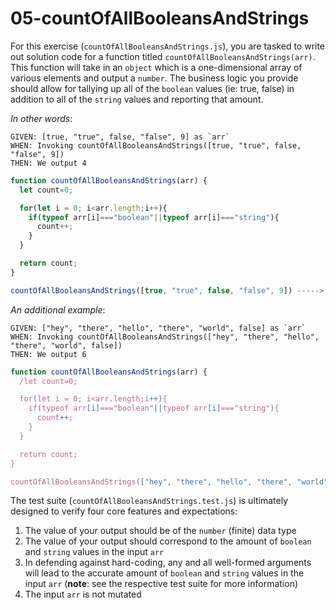 # 05-countOfAllBooleansAndStrings

For this exercise (`countOfAllBooleansAndStrings.js`), you are tasked to write out solution code for a function titled `countOfAllBooleansAndStrings(arr)`. This function will take in an `object` which is a one-dimensional array of various elements and output a `number`. The business logic you provide should allow for tallying up all of the `boolean` values (ie: true, false) in addition to all of the `string` values and reporting that amount.

_In other words_:

```
GIVEN: [true, "true", false, "false", 9] as `arr`
WHEN: Invoking countOfAllBooleansAndStrings([true, "true", false, "false", 9])
THEN: We output 4
```

```js
function countOfAllBooleansAndStrings(arr) {
  let count=0;

  for(let i = 0; i<arr.length;i++){
    if(typeof arr[i]==="boolean"||typeof arr[i]==="string"){
      count++;
    }
  }

  return count;
}

countOfAllBooleansAndStrings([true, "true", false, "false", 9]) -----> 4;
```

_An additional example_:

```
GIVEN: ["hey", "there", "hello", "there", "world", false] as `arr`
WHEN: Invoking countOfAllBooleansAndStrings(["hey", "there", "hello", "there", "world", false])
THEN: We output 6
```

```js
function countOfAllBooleansAndStrings(arr) {
  /let count=0;

  for(let i = 0; i<arr.length;i++){
    if(typeof arr[i]==="boolean"||typeof arr[i]==="string"){
      count++;
    }
  }

  return count;
}

countOfAllBooleansAndStrings(["hey", "there", "hello", "there", "world", false]) -----> 6;
```

The test suite (`countOfAllBooleansAndStrings.test.js`) is ultimately designed to verify four core features and expectations:

1) The value of your output should be of the `number` (finite) data type 
2) The value of your output should correspond to the amount of `boolean` and `string` values in the input `arr`
3) In defending against hard-coding, any and all well-formed arguments will lead to the accurate amount of `boolean` and `string` values in the input `arr` (**note**: see the respective test suite for more information)
4) The input `arr` is not mutated